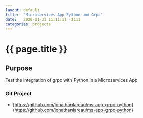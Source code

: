 ```yaml
---
layout: default
title:  "Microservices App Python and Grpc"
date:   2020-01-31 11:11:11 -1111
categories: projects
---
```

<h1>{{ page.title }}</h1>

## Purpose
Test the integration of grpc with Python in a Microservices App

### Git Project
- [https://github.com/jonathanlareau/ms-app-grpc-python](https://github.com/jonathanlareau/ms-app-grpc-python)

